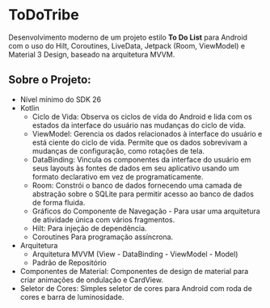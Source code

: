 # ToDoTribe
<p>Desenvolvimento moderno de um projeto estilo <b>To Do List</b> para Android com o uso do Hilt, Coroutines, LiveData, Jetpack (Room, ViewModel) e Material 3 Design, baseado na arquitetura MVVM.</p>

## Sobre o Projeto:

- Nível mínimo do SDK 26
- Kotlin
  - Ciclo de Vida: Observa os ciclos de vida do Android e lida com os estados da interface do usuário nas mudanças do ciclo de vida.
  - ViewModel: Gerencia os dados relacionados à interface do usuário e está ciente do ciclo de vida. Permite que os dados sobrevivam a mudanças de configuração, como rotações de tela.
  - DataBinding: Vincula os componentes da interface do usuário em seus layouts às fontes de dados em seu aplicativo usando um formato declarativo em vez de programaticamente.
  - Room: Constrói o banco de dados fornecendo uma camada de abstração sobre o SQLite para permitir acesso ao banco de dados de forma fluida.
  - Gráficos do Componente de Navegação - Para usar uma arquitetura de atividade única com vários fragmentos.
  - Hilt: Para injeção de dependência.
  - Coroutines Para programação assíncrona.
- Arquitetura
  - Arquitetura MVVM (View - DataBinding - ViewModel - Model)
  - Padrão de Repositório
- Componentes de Material: Componentes de design de material para criar animações de ondulação e CardView.
- Seletor de Cores: Simples seletor de cores para Android com roda de cores e barra de luminosidade.
